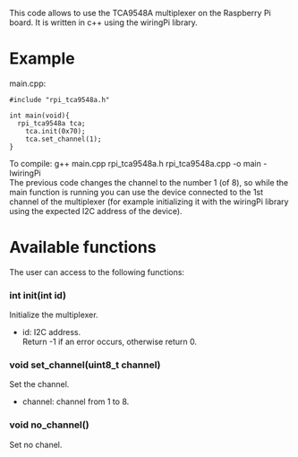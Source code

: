 This code allows to use the TCA9548A multiplexer on the Raspberry Pi board.
It is written in c++ using the wiringPi library.

# Example
main.cpp:
```
#include "rpi_tca9548a.h"

int main(void){
  rpi_tca9548a tca;
	tca.init(0x70);
	tca.set_channel(1);
}
```
To compile: g++ main.cpp rpi_tca9548a.h rpi_tca9548a.cpp -o main -lwiringPi   
The previous code changes the channel to the number 1 (of 8), so while the main function is running you can use the device connected to the 1st channel of the multiplexer (for example initializing it with the wiringPi library using the expected I2C address of the device).

# Available functions
The user can access to the following functions:

### int init(int id)
Initialize the multiplexer.
- id: I2C address.   
Return -1 if an error occurs, otherwise return 0.

### void set_channel(uint8_t channel)
Set the channel.
- channel: channel from 1 to 8.

### void no_channel()
Set no chanel.

